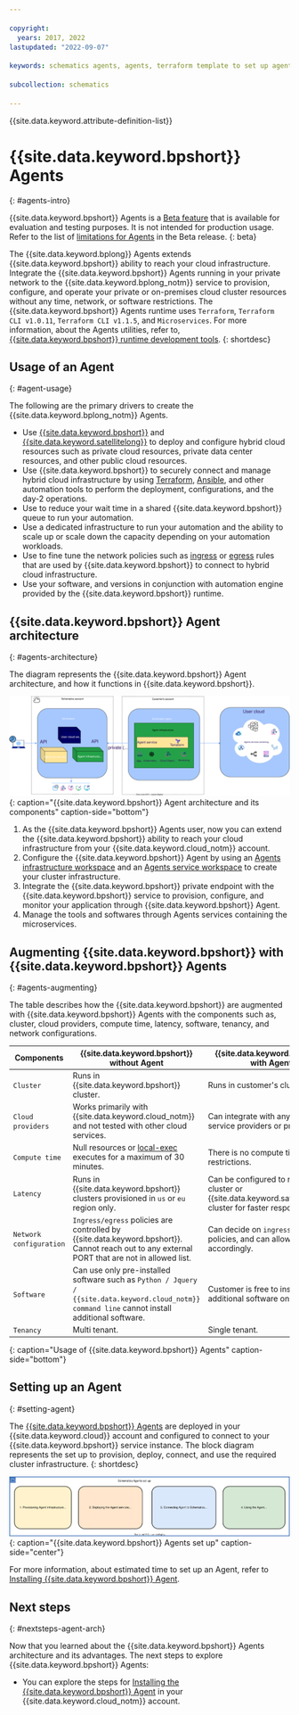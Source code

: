 ```yaml
---

copyright:
  years: 2017, 2022
lastupdated: "2022-09-07"

keywords: schematics agents, agents, terraform template to set up agents

subcollection: schematics

---
```


{{site.data.keyword.attribute-definition-list}}

# {{site.data.keyword.bpshort}} Agents
{: #agents-intro}

{{site.data.keyword.bpshort}} Agents is a [Beta feature](/docs/schematics?topic=schematics-agent-beta-limitations) that is available for evaluation and testing purposes. It is not intended for production usage. Refer to the list of [limitations for Agents](/docs/schematics?topic=schematics-agent-beta-limitations#sc-agent-beta-limitation) in the Beta release.
{: beta}

The {{site.data.keyword.bplong}} Agents extends {{site.data.keyword.bpshort}} ability to reach your cloud infrastructure. Integrate the {{site.data.keyword.bpshort}} Agents running in your private network to the {{site.data.keyword.bplong_notm}} service to provision, configure, and operate your private or on-premises cloud cluster resources without any time, network, or software restrictions. The {{site.data.keyword.bpshort}} Agents runtime uses `Terraform`, `Terraform CLI v1.0.11`, `Terraform CLI v1.1.5`, and `Microservices`. For more information, about the Agents utilities, refer to, [{{site.data.keyword.bpshort}} runtime development tools](/docs/schematics?topic=schematics-sch-utilities).
{: shortdesc}

## Usage of an Agent
{: #agent-usage}

The following are the primary drivers to create the {{site.data.keyword.bplong_notm}} Agents.

- Use [{{site.data.keyword.bpshort}}](/docs/schematics?topic=schematics-learn-about-schematics) and [{{site.data.keyword.satellitelong}}](/docs/satellite?topic=satellite-getting-started) to deploy and configure hybrid cloud resources such as private cloud resources, private data center resources, and other public cloud resources.
- Use {{site.data.keyword.bpshort}} to securely connect and manage hybrid cloud infrastructure by using [Terraform](/docs/ibm-cloud-provider-for-terraform?topic=ibm-cloud-provider-for-terraform-about), [Ansible](/docs/schematics?topic=schematics-getting-started-ansible), and other automation tools to perform the deployment, configurations, and the day-2 operations.
- Use to reduce your wait time in a shared {{site.data.keyword.bpshort}} queue to run your automation.
- Use a dedicated infrastructure to run your automation and the ability to scale up or scale down the capacity depending on your automation workloads.
- Use to fine tune the network policies such as [ingress](/docs/openshift?topic=openshift-ingress-about-roks4) or [egress](/docs/openshift?topic=openshift-vpc-firewall#vpc-allowlist_workers_egress) rules that are used by {{site.data.keyword.bpshort}} to connect to hybrid cloud infrastructure.
- Use your software, and versions in conjunction with automation engine provided by the {{site.data.keyword.bpshort}} runtime.

## {{site.data.keyword.bpshort}} Agent architecture
{: #agents-architecture}

The diagram represents the {{site.data.keyword.bpshort}} Agent architecture, and how it functions in {{site.data.keyword.bpshort}}.

![{{site.data.keyword.bpshort}} Agent Architecture](images/sc_agents_architecture.svg){: caption="{{site.data.keyword.bpshort}} Agent architecture and its components" caption-side="bottom"}

1. As the {{site.data.keyword.bpshort}} Agents user, now you can extend the {{site.data.keyword.bpshort}} ability to reach your cloud infrastructure from your {{site.data.keyword.cloud_notm}} account. 
2. Configure the {{site.data.keyword.bpshort}} Agent by using an [Agents infrastructure workspace](/docs/schematics?topic=schematics-glossary#agentsa3) and an [Agents service workspace](/docs/schematics?topic=schematics-glossary#agentsa2) to create your cluster infrastructure.
3. Integrate the {{site.data.keyword.bpshort}} private endpoint with the {{site.data.keyword.bpshort}} service to provision, configure, and monitor your application through {{site.data.keyword.bpshort}} Agent.
4. Manage the tools and softwares through Agents services containing the microservices.

## Augmenting {{site.data.keyword.bpshort}} with {{site.data.keyword.bpshort}} Agents
{: #agents-augmenting}

The table describes how the {{site.data.keyword.bpshort}} are augmented with {{site.data.keyword.bpshort}} Agents with the components such as, cluster, cloud providers, compute time, latency, software, tenancy, and network configurations.

| Components | {{site.data.keyword.bpshort}} without Agent | {{site.data.keyword.bpshort}} with Agent|
| -- | -- | -- |
| `Cluster` | Runs in {{site.data.keyword.bpshort}} cluster. | Runs in customer's cluster. |
| `Cloud providers` | Works primarily with {{site.data.keyword.cloud_notm}} and not tested with other cloud services. | Can integrate with any cloud service providers or private cloud. |
| `Compute time` | Null resources or [local-exec](/docs/schematics?topic=schematics-schematics-limitations#local-remote-exec) executes for a maximum of 30 minutes. | There is no compute time restrictions. |
| `Latency` | Runs in {{site.data.keyword.bpshort}} clusters provisioned in `us` or `eu` region only. | Can be configured to run on edge cluster or {{site.data.keyword.satelliteshort}} cluster for faster response time. |
| `Network configuration` | `Ingress/egress` policies are controlled by {{site.data.keyword.bpshort}}. Cannot reach out to any external PORT that are not in allowed list.| Can decide on `ingress/egress` policies, and can allow PORTS accordingly.|
| `Software` | Can use only pre-installed software such as `Python / Jquery / {{site.data.keyword.cloud_notm}} command line` cannot install additional software. | Customer is free to install additional software on need basis. |
| `Tenancy` | Multi tenant. | Single tenant. |
{: caption="Usage of {{site.data.keyword.bpshort}} Agents" caption-side="bottom"}

## Setting up an Agent
{: #setting-agent}

The [{{site.data.keyword.bpshort}} Agents](/docs/schematics?topic=schematics-agents-intro) are deployed in your {{site.data.keyword.cloud}} account and configured to connect to your {{site.data.keyword.bpshort}} service instance. The block diagram represents the set up to provision, deploy, connect, and use the required cluster infrastructure.
{: shortdesc}

![{{site.data.keyword.bpshort}} Agents set up](images/agents-setup.svg "{{site.data.keyword.bpshort}} Agents set up"){: caption="{{site.data.keyword.bpshort}} Agents set up" caption-side="center"}

For more information, about estimated time to set up an Agent, refer to [Installing {{site.data.keyword.bpshort}} Agent](/docs/schematics?topic=schematics-agents-setup).

## Next steps
{: #nextsteps-agent-arch}

Now that you learned about the {{site.data.keyword.bpshort}} Agents architecture and its advantages. The next steps to explore {{site.data.keyword.bpshort}} Agents:
- You can explore the steps for [Installing the {{site.data.keyword.bpshort}} Agent](/docs/schematics?topic=schematics-agents-setup) in your {{site.data.keyword.cloud_notm}} account.
